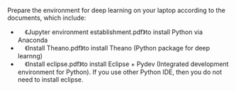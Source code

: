 
Prepare the environment for deep learning on your laptop according to the documents, which include:
-      《Jupyter environment establishment.pdf》to install Python via Anaconda
-      《Install Theano.pdf》to install Theano (Python package for deep learnng)
-      《Install eclipse.pdf》to install Eclipse + Pydev (Integrated development environment for Python). If you use other Python IDE, then you do not need to install eclipse.
